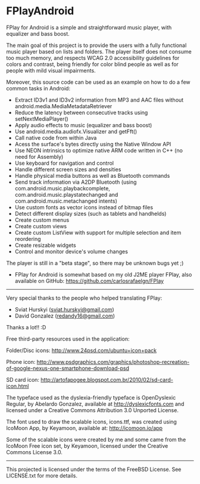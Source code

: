 FPlayAndroid
============

FPlay for Android is a simple and straightforward music player, with equalizer and bass boost.

The main goal of this project is to provide the users with a fully functional music player based on lists and folders. The player itself does not consume too much memory, and respects WCAG 2.0 accessibility guidelines for colors and contrast, being friendly for color blind people as well as for people with mild visual impairments.

Moreover, this source code can be used as an example on how to do a few common tasks in Android:
- Extract ID3v1 and ID3v2 information from MP3 and AAC files without android.media.MediaMetadataRetriever
- Reduce the latency between consecutive tracks using setNextMediaPlayer()
- Apply audio effects to music (equalizer and bass boost)
- Use android.media.audiofx.Visualizer and getFft()
- Call native code from within Java
- Acess the surface's bytes directly using the Native Window API
- Use NEON intrinsics to optimize native ARM code written in C++ (no need for Assembly)
- Use keyboard for navigation and control
- Handle different screen sizes and densities
- Handle physical media buttons as well as Bluetooth commands
- Send track information via A2DP Bluetooth (using com.android.music.playbackcomplete, com.android.music.playstatechanged and com.android.music.metachanged intents)
- Use custom fonts as vector icons instead of bitmap files
- Detect different display sizes (such as tablets and handhelds)
- Create custom menus
- Create custom views
- Create custom ListView with support for multiple selection and item reordering
- Create resizable widgets
- Control and monitor device's volume changes

The player is still in a "beta stage", so there may be unknown bugs yet ;)

* FPlay for Android is somewhat based on my old J2ME player FPlay, also available on GitHub: https://github.com/carlosrafaelgn/FPlay

----

Very special thanks to the people who helped translating FPlay:
- Sviat Hurskyi (sviat.hurskyi@gmail.com)
- David Gonzalez (redandy16@gmail.com)

Thanks a lot!! :D

Free third-party resources used in the application:

Folder/Disc icons: http://www.24psd.com/ubuntu+icon+pack

Phone icon: http://www.psdgraphics.com/graphics/photoshop-recreation-of-google-nexus-one-smartphone-download-psd

SD card icon: http://artofapogee.blogspot.com.br/2010/02/sd-card-icon.html

The typeface used as the dyslexia-friendly typeface is OpenDyslexic Regular, by Abelardo Gonzalez, available at http://dyslexicfonts.com and licensed under a Creative Commons Attribution 3.0 Unported License.

The font used to draw the scalable icons, icons.ttf, was created using IcoMoon App, by Keyamoon, available at: http://icomoon.io/app

Some of the scalable icons were created by me and some came from the IcoMoon Free icon set, by Keyamoon, licensed under the Creative Commons License 3.0.

----

This projected is licensed under the terms of the FreeBSD License. See LICENSE.txt for more details.

